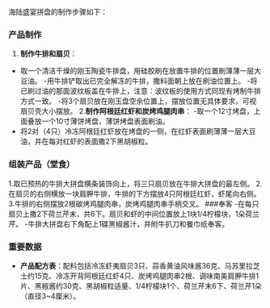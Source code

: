 海陆盛宴拼盘的制作步骤如下：
### 产品制作
1. **制作牛排和扇贝**：
- 取一个清洁干燥的刚玉陶瓷牛排盘，用硅胶刷在放置牛排的位置刷薄薄一层大豆油。
-用牛排铲取出已完全解冻的牛排，撒料面朝上放在刷油位置上。
-将已刷过油的那面波纹板盖在牛排上，注意：波纹板的使用方式同现有烤制牛排方式一致。
-将3个扇贝放在刚玉盘空余位置上，摆放位置无具体要求，可视扇贝壳大小摆放。
2.**制作阿根廷红虾和炭烤鸡腿肉串**：
 -取一个12寸烤盘，上面叠放一个10寸薄饼烤盘，薄饼烤盘表面刷油。
 - 将2对（4只）冷冻阿根廷红虾放在烤盘的一侧，在红虾表面刷薄薄一层大豆油，并在每对红虾的表面撒2下黑胡椒粒。
### 组装产品（堂食）
1.取已预热的牛排大拼盘横条装饰向上，将三只扇贝放在牛排大拼盘的最左侧。
2.在扇贝的右侧横放一块肩胛牛排，牛排的下方摆放4只阿根廷红虾，虾尾向右侧。
3.牛排的右侧摆放2根碳烤鸡腿肉串，炭烤鸡腿肉串手柄交叉。
###奉客
-在每只扇贝上撒2下荷兰芹末，共6下。扇贝和虾的中间位置放上1块1/4柠檬块，1朵荷兰芹。
-牛排大拼盘右下角配上1碟黑椒酱汁，并附牛扒刀和餐巾纸奉客。
### 重要数据
- **产品配方表**：配料包括冷冻虾夷扇贝3只、蒜香黄油风味酱36克、马苏里拉芝士约15克、冷冻开背阿根廷红虾4只、炭烤鸡腿肉串2根、调味南美肩胛牛排1片、黑椒酱约30克、黑胡椒粒适量、1/4柠檬块1个、荷兰芹末6下、荷兰芹1朵（直径3~4厘米）。